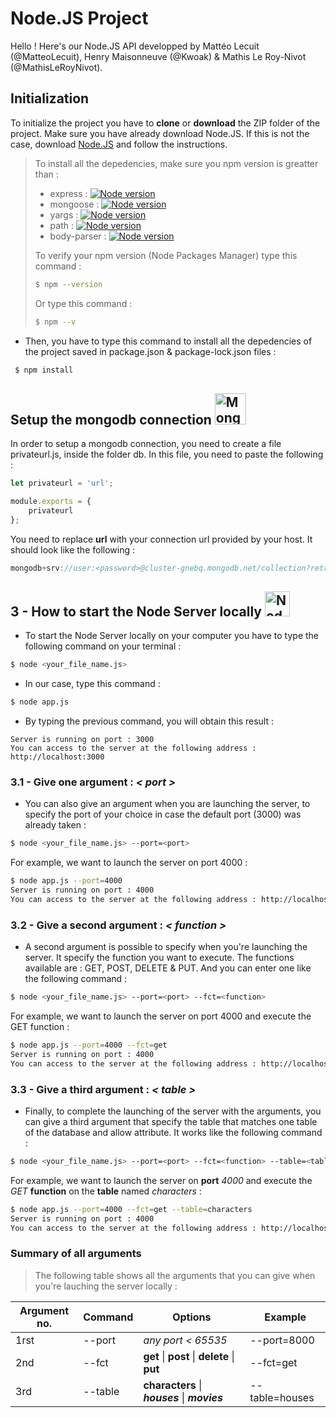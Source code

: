 # Node.JS Project

Hello ! Here's our Node.JS API developped by Mattéo Lecuit (@MatteoLecuit), Henry Maisonneuve (@Kwoak) & Mathis Le Roy-Nivot (@MathisLeRoyNivot).

## Initialization

To initialize the project you have to **clone** or **download** the ZIP folder of the project. Make sure you have already download Node.JS. If this is not the case, download [Node.JS](https://nodejs.org/en/) and follow the instructions.

> To install all the depedencies, make sure you npm version is greatter than :
> - express :  [![Node version](https://img.shields.io/node/v/express.svg?style=flat)](http://nodejs.org/download/)
> - mongoose : [![Node version](https://img.shields.io/node/v/mongoose.svg?style=flat)](http://nodejs.org/download/)
> - yargs : [![Node version](https://img.shields.io/node/v/yargs.svg?style=flat)](http://nodejs.org/download/)
> - path : [![Node version](https://img.shields.io/node/v/path.svg?style=flat)](http://nodejs.org/download/)
> - body-parser : [![Node version](https://img.shields.io/node/v/body-parser.svg?style=flat)](http://nodejs.org/download/)
>
> To verify your npm version (Node Packages Manager) type this command :
> ```bash
> $ npm --version
> ````
> Or type this command : 
> ```bash
> $ npm --v
> ````


 - Then, you have to type this command to install all the depedencies of the project saved in package.json & package-lock.json files : 
```bash
 $ npm install
 ```

## Setup the mongodb connection <img src="http://35.157.45.127/wp-content/uploads/2018/03/mongo-db-design.png" height="50" vertical-align="middle" title="Mongo Logo">
In order to setup a mongodb connection, you need to create a file privateurl.js, inside the folder db.
In this file, you need to paste the following :
```Javascript
let privateurl = 'url';

module.exports = {
    privateurl
};
```
You need to replace **url** with your connection url provided by your host. It should look like the following :

```Javascript
mongodb+srv://user:<password>@cluster-gnebq.mongodb.net/collection?retryWrites=true
```

## 3 - How to start the Node Server locally <img src="https://cdn.pixabay.com/photo/2015/04/23/17/41/node-js-736399_960_720.png" height="40" title="Node Server Logo">

- To start the Node Server locally on your computer you have to type the following command on your terminal :
```bash
$ node <your_file_name.js>
```
- In our case, type this command :
```bash
$ node app.js
```
- By typing the previous command, you will obtain this result :
```
Server is running on port : 3000
You can access to the server at the following address : http://localhost:3000
```

### 3.1 -  Give one argument : *< port >*
- You can also give an argument when you are launching the server, to specify the port of your choice in case the default port (3000) was already taken :
```bash
$ node <your_file_name.js> --port=<port>
```
For example, we want to launch the server on port 4000 :
```bash
$ node app.js --port=4000
Server is running on port : 4000
You can access to the server at the following address : http://localhost:4000
```
### 3.2 - Give a second argument : *< function >*
-  A second argument is possible to specify when you're launching the server. It specify the function you want to execute. The functions available are : GET, POST, DELETE & PUT. And you can enter one like the following command :
```bash
$ node <your_file_name.js> --port=<port> --fct=<function>
```
For example, we want to launch the server on port 4000 and execute the GET function :
```bash
$ node app.js --port=4000 --fct=get
Server is running on port : 4000
You can access to the server at the following address : http://localhost:4000/
```
### 3.3 - Give a third argument : *< table >*
-  Finally, to complete the launching of the server with the arguments, you can give a third argument that specify  the table that matches one table of the database and allow attribute. It works like the following command :
```bash
$ node <your_file_name.js> --port=<port> --fct=<function> --table=<table>
```
For example, we want to launch the server on **port** *4000* and execute the *GET* **function** on the **table** named *characters* :
```bash
$ node app.js --port=4000 --fct=get --table=characters
Server is running on port : 4000
You can access to the server at the following address : http://localhost:4000/api/characters
```

### Summary of all arguments
> The following table shows all the arguments that you can give when you're lauching the server locally :
> 
| Argument no.| Command|Options|Example|
| ------ | ------ |------ |------ |
| 1rst| --port |*any port < 65535*| --port=8000 |
| 2nd| --fct |**get** \| **post** \| **delete** \| **put**| --fct=get|
| 3rd| --table |**characters** \| ***houses*** \| ***movies***| --table=houses|
